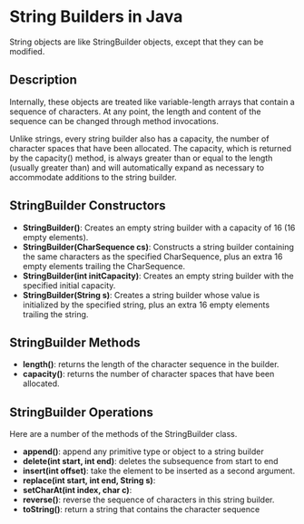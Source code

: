# String Builders in Java

String objects are like StringBuilder objects, except that they can be modified.

## Description

Internally, these objects are treated like variable-length arrays that contain a sequence of characters. At any point, the length and content of the sequence can be changed through method invocations.

Unlike strings, every string builder also has a capacity, the number of character spaces that have been allocated. The capacity, which is returned by the capacity() method, is always greater than or equal to the length (usually greater than) and will automatically expand as necessary to accommodate additions to the string builder.

## StringBuilder Constructors

-   **StringBuilder()**: Creates an empty string builder with a capacity of 16 (16 empty elements).
-   **StringBuilder(CharSequence cs)**: Constructs a string builder containing the same characters as the specified CharSequence, plus an extra 16 empty elements trailing the CharSequence.
-   **StringBuilder(int initCapacity)**: Creates an empty string builder with the specified initial capacity.
-   **StringBuilder(String s)**: Creates a string builder whose value is initialized by the specified string, plus an extra 16 empty elements trailing the string.

## StringBuilder Methods

-   **length()**: returns the length of the character sequence in the builder.
-   **capacity()**: returns the number of character spaces that have been allocated.

## StringBuilder Operations

Here are a number of the methods of the StringBuilder class.

-   **append()**: append any primitive type or object to a string builder
-   **delete(int start, int end)**: deletes the subsequence from start to end
-   **insert(int offset)**: take the element to be inserted as a second argument.
-   **replace(int start, int end, String s)**:
-   **setCharAt(int index, char c)**:
-   **reverse()**: reverse the sequence of characters in this string builder.
-   **toString()**: return a string that contains the character sequence
